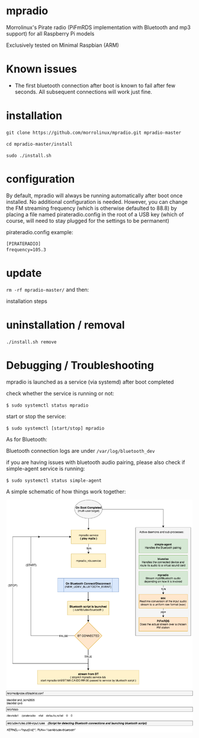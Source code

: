 # mpradio
Morrolinux's Pirate radio (PiFmRDS implementation with Bluetooth and mp3 support) for all Raspberry Pi models

Exclusively tested on Minimal Raspbian (ARM)

# Known issues
- The first bluetooth connection after boot is known to fail after few seconds. All subsequent connections will work just fine.

# installation
` git clone https://github.com/morrolinux/mpradio.git mpradio-master `

` cd mpradio-master/install `

` sudo ./install.sh `

# configuration
By default, mpradio will always be running automatically after boot once installed. No additional configuration is needed.
However, you can change the FM streaming frequency (which is otherwise defaulted to 88.8) by placing a file named pirateradio.config in the root of a USB key (which of course, will need to stay plugged for the settings to be permanent)

pirateradio.config example:
```
[PIRATERADIO]
frequency=105.3
```

# update 
` rm -rf mpradio-master/ ` 
and then:

installation steps

# uninstallation / removal
` ./install.sh remove `

# Debugging / Troubleshooting
mpradio is launched as a service (via systemd) after boot completed

check whether the service is running or not: 

` $ sudo systemctl status mpradio `

start or stop the service:

` $ sudo systemctl [start/stop] mpradio `

As for Bluetooth:

Bluetooth connection logs are under ` /var/log/bluetooth_dev `

if you are having issues with bluetooth audio pairing, please also check if simple-agent service is running:

` $ sudo systemctl status simple-agent `


A simple schematic of how things work together:

![Alt text](/doc/mpradio_schematic.png?raw=true "mpradio schematic")
